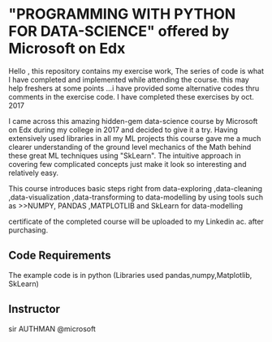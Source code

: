 
# "PROGRAMMING WITH PYTHON FOR DATA-SCIENCE" offered by Microsoft on Edx

Hello , this repository contains my exercise work, The series of code is what I have completed and implemented while attending the course. this may help freshers at some points ...i have provided some alternative codes thru comments in the 
exercise code. I have completed these exercises by oct. 2017

I came across this amazing hidden-gem data-science course  by Microsoft on Edx  during  my college in  2017  and decided to give it a try. Having extensively used libraries in all my ML projects this course gave me a much clearer understanding of the ground level mechanics of the Math behind these great ML techniques using "SkLearn". The intuitive approach in covering few complicated concepts just make it look so interesting and relatively easy.

This course introduces basic steps right from
data-exploring ,data-cleaning ,data-visualization ,data-transforming to data-modelling 
by using tools such as >>NUMPY, PANDAS ,MATPLOTLIB and SkLearn for data-modelling 


certificate of the completed course will be uploaded to my Linkedin ac. after purchasing.


## Code Requirements
The example code is in python (Libraries used pandas,numpy,Matplotlib, SkLearn) 

## Instructor

sir AUTHMAN @microsoft
